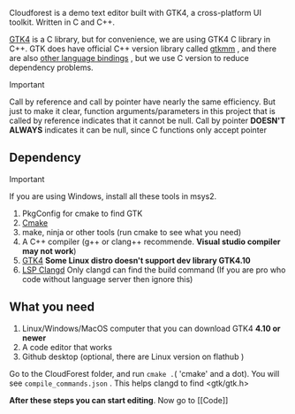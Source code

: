 Cloudforest is a demo text editor built with GTK4, a cross-platform UI toolkit. Written in C and C++.

[GTK4](https://www.gtk.org/) is a C library, but for convenience, we are using GTK4 C library in C++. GTK does have official C++ version library called [gtkmm](https://gtkmm.gnome.org/en/index.html) , and there are also [other language bindings](https://www.gtk.org/docs/language-bindings/) , but we use C version to reduce dependency problems.

>[!IMPORTANT]
>Call by reference and call by pointer have nearly the same efficiency. But just to make it clear, function arguments/parameters in this project that is called by reference indicates that it cannot be null. Call by pointer **DOESN'T ALWAYS** indicates it can be null, since C functions only accept pointer

## Dependency
>[!IMPORTANT]
>If you are using Windows, install all these tools in msys2.

1. PkgConfig for cmake to find GTK
2. [Cmake](https://cmake.org/)
3. make, ninja or other tools (run cmake to see what you need)
4. A C++ compiler (g++ or clang++ recommende. **Visual studio compiler may not work**)
5. [GTK4](https://www.gtk.org/docs/installations/) **Some Linux distro doesn't support dev library GTK4.10**
6. [LSP Clangd](https://clangd.llvm.org/) Only clangd can find the build command (If you are pro who code without language server then ignore this)

## What you need

1. Linux/Windows/MacOS computer that you can download GTK4 **4.10 or newer**
2. A code editor that works
3. Github desktop (optional, there are Linux version on flathub )


Go to the CloudForest folder, and run `cmake .`( 'cmake' and a dot). You will see `compile_commands.json` . This helps clangd to find <gtk/gtk.h>

**After these steps you can start editing**. Now go to  [[Code]]